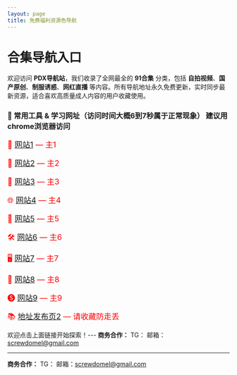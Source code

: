 ```yaml
---
layout: page
title: 免费福利资源色导航
---
```

<h1>合集导航入口</h1>
<p>
欢迎访问 <strong>PDX导航站</strong>，我们收录了全网最全的 <strong>91合集</strong> 分类，包括 <strong>自拍视频</strong>、<strong>国产原创</strong>、<strong>制服诱惑</strong>、<strong>网红直播</strong> 等内容。所有导航地址永久免费更新，实时同步最新资源，适合喜欢高质量成人内容的用户收藏使用。
</p>

### 🔗 常用工具 & 学习网址（访问时间大概6到7秒属于正常现象） 建议用chrome浏览器访问

<span style="color: red; font-size: 1.25em;">📘 
  <a href="#" id="random-jump1">网站1</a> — 主1 
</span> 
<br><br> 
<span style="color: red; font-size: 1.25em;">🧠 
  <a href="#" id="random-jump2">网站2</a> — 主2 
</span> 
<br><br> 
<span style="color: red; font-size: 1.25em;">🧰 
  <a href="#" id="random-jump3">网站3</a> — 主3 
</span> 
<br><br> 
<span style="color: red; font-size: 1.25em;">🌐 
  <a href="#" id="random-jump4">网站4</a> — 主4 
</span> 
<br><br> 
<span style="color: red; font-size: 1.25em;">🔗 
  <a href="#" id="random-jump5">网站5</a> — 主5 
</span> 
<br><br> 
<span style="color: red; font-size: 1.25em;">🛠️ 
  <a href="#" id="random-jump6">网站6</a> — 主6 
</span> 
<br><br> 
<span style="color: red; font-size: 1.25em;">🖥️ 
  <a href="#" id="random-jump7">网站7</a> — 主7 
</span> 
<br><br> 
<span style="color: red; font-size: 1.25em;">📡 
  <a href="#" id="random-jump8">网站8</a> — 主8 
</span> 
<br><br> 
<span style="color: red; font-size: 1.25em;">🅢 
  <a href="#" id="random-jump9">网站9</a> — 主9 
</span> 
<br><br>
<span style="color: red; font-size: 1.25em;">📚 
  <a href="https://rentry.org/pdxpdx">地址发布页2</a> — 请收藏防走丢
</span>

欢迎点击上面链接开始探索！---
**商务合作：** TG：  邮箱：screwdomel@gmail.com

<script>
var sites1 = ["https://zndwads.pdx2.cc/","https://gootdad.pdx2.cc/","https://sdwdax.pdx2.cc/"];
var sites2 = ["https://ubeasq.pdx3.cc/","https://kudsbs.pdx3.cc/","https://nhsawn.pdx3.cc/"];
var sites3 = ["https://heufhd.pdx4.cc/","https://bsadwb.pdx4.cc/","https://heufhd.pdx4.cc/"];
var sites4 = ["https://a6.pdx5.cc/","https://b5.pdx5.cc/","https://x5pdx5.cc/"];
var sites5 = ["https://x5.pdx6.cc/","https://b5.pdx6.cc/","https://a5.pdx6.cc/"];
var sites6 = ["https://x5.pdx7.cc/","https://b5.pdx7.cc/","https://a5.pdx7.cc/"];
var sites7 = ["https://x5.pdx8.cc/","https://b5.pdx8.cc/","https://a5.pdx8.cc/"];
var sites8 = ["https://x5.pdx9.cc/"];
document.getElementById('random-jump1').onclick = function(e) {e.preventDefault();window.location.href = sites1[Math.floor(Math.random() * sites1.length)];}
document.getElementById('random-jump2').onclick = function(e) {e.preventDefault();window.location.href = sites2[Math.floor(Math.random() * sites2.length)];}
document.getElementById('random-jump3').onclick = function(e) {e.preventDefault();window.location.href = sites3[Math.floor(Math.random() * sites3.length)];}
document.getElementById('random-jump4').onclick = function(e) {e.preventDefault();window.location.href = sites4[Math.floor(Math.random() * sites4.length)];}
document.getElementById('random-jump5').onclick = function(e) {e.preventDefault();window.location.href = sites5[Math.floor(Math.random() * sites5.length)];}
document.getElementById('random-jump6').onclick = function(e) {e.preventDefault();window.location.href = sites6[Math.floor(Math.random() * sites6.length)];}
document.getElementById('random-jump7').onclick = function(e) {e.preventDefault();window.location.href = sites7[Math.floor(Math.random() * sites7.length)];}
document.getElementById('random-jump8').onclick = function(e) {e.preventDefault();window.location.href = sites8[Math.floor(Math.random() * sites8.length)];}
</script>
<!-- 页面底部商务合作信息 -->
---
**商务合作：** TG：  邮箱：screwdomel@gmail.com
